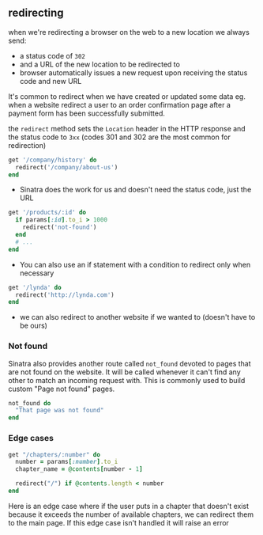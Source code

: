 ## redirecting

when we're redirecting a browser on the web to a new location we always send:

- a status code of `302`
- and a URL of the new location to be redirected to
- browser automatically issues a new request upon receiving the status code and new URL

It's common to redirect when we have created or updated some data eg. when a website redirect a user to an order confirmation page after a payment form has been successfully submitted.

the `redirect` method sets the `Location` header in the HTTP response and the status code to `3xx` (codes 301 and 302 are the most common for redirection) 

```ruby
get '/company/history' do
  redirect('/company/about-us')
end
```

- Sinatra does the work for us and doesn't need the status code, just the URL

```ruby
get '/products/:id' do
  if params[:id].to_i > 1000
    redirect('not-found')
  end
  # ...
end
```

- You can also use an if statement with a condition to redirect only when necessary

```ruby
get '/lynda' do
  redirect('http://lynda.com')
end
```

- we can also redirect to another website if we wanted to (doesn't have to be ours)

### Not found

Sinatra also provides another route called `not_found` devoted to pages that are not found on the website. It will be called whenever it can't find any other to match an incoming request with. This is commonly used to build custom "Page not found" pages. 

```ruby
not_found do
  "That page was not found"
end
```

 

### Edge cases

```ruby
get "/chapters/:number" do
  number = params[:number].to_i
  chapter_name = @contents[number - 1]

  redirect("/") if @contents.length < number
end
```

Here is an edge case where if the user puts in a chapter that doesn't exist because it exceeds the number of available chapters, we can redirect them to the main page. If this edge case isn't handled it will raise an error